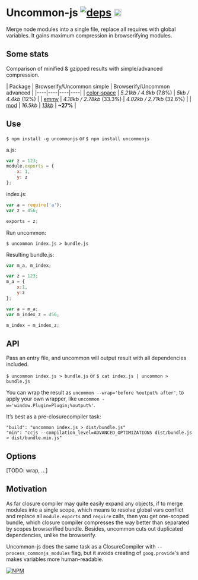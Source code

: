 # Uncommon-js [![deps](https://david-dm.org/dfcreative/color-ranger.svg)](https://david-dm.org/dfcreative/color-ranger) <a href="UNLICENSE"><img src="http://upload.wikimedia.org/wikipedia/commons/6/62/PD-icon.svg" width="20"/></a>

Merge node modules into a single file, replace all requires with global variables. It gains maximum compression in browserifying modules.


## Some stats

Comparison of minified & gzipped results with simple/advanced compression.

| Package | Browserify/Uncommon simple | Browserify/Uncommon advanced |
|----|----|----|----|
| [color-space](https://github.com/dfcreative/color-space) | _5.21kb / 4.8kb_ (7.8%) | _5kb / 4.4kb_ (12%) |
| [emmy](https://github.com/dfcreative/color-space) | _4.18kb / 2.78kb_ (33.3%) | _4.02kb / 2.71kb_ (32.6%) |
| [mod](https://github.com/dfcreative/mod) | _16.5kb_ | [_13kb_](https://github.com/dfcreative/mod/blob/master/dist/mod.js) | **~27%** |


## Use

`$ npm install -g uncommonjs` or `$ npm install uncommonjs`

a.js:

```js
var z = 123;
module.exports = {
	x: 1,
	y: z
};
```

index.js:
```js
var a = require('a');
var z = 456;

exports = z;
```

Run uncommon:

`$ uncommon index.js > bundle.js`


Resulting bundle.js:

```js
var m_a, m_index;

var z = 123;
m_a = {
	x:1,
	y:z
};

var a = m_a;
var m_index_z = 456;

m_index = m_index_z;
```


## API

Pass an entry file, and uncommon will output result with all dependencies included.

`$ uncommon index.js > bundle.js` or `$ cat index.js | uncommon > bundle.js`


You can wrap the result as `uncommon --wrap='before %output% after'`, to apply your own wrapper, like `uncommon -w='window.Plugin=Plugin;%output%'`.


It’s best as a pre-closurecompiler task:

```
"build": "uncommon index.js > dist/bundle.js"
"min": "ccjs --compilation_level=ADVANCED_OPTIMIZATIONS dist/bundle.js > dist/bundle.min.js"
```


## Options

[TODO: wrap, ...]


## Motivation

As far closure compiler may quite easily expand any objects, if to merge modules into a single scope, which means to resolve global vars conflict and replace all `module.exports` and `require` calls, then you get one-scoped bundle, which closure compiler compresses the way better than separated by scopes browserified bundle. Besides, uncommon cuts out duplicated dependencies, unlike the browserify.

Uncommon-js does the same task as a ClosureCompiler with `--process_commonjs_modules` flag, but it avoids creating of `goog.provide`'s and makes variables more human-readable.


[![NPM](https://nodei.co/npm/uncommonjs.png?downloads=true&downloadRank=true&stars=true)](https://nodei.co/npm/uncommonjs/)